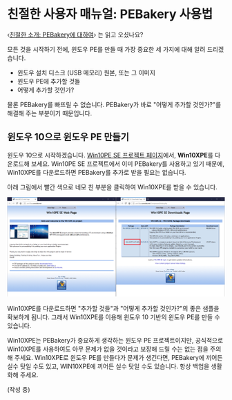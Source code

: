 # 친절한 사용자 매뉴얼: PEBakery 사용법

‹[친절한 소개: PEBakery에 대하여](/k-intro)› 는 읽고 오셨나요?

모든 것을 시작하기 전에, 윈도우 PE를 만들 때 가장 중요한 세 가지에 대해 알려 드리겠습니다.

- 윈도우 설치 디스크 (USB 메모리) 원본, 또는 그 이미지
- 윈도우 PE에 추가할 것들
- 어떻게 추가할 것인가?

물론 PEBakery를 빠뜨릴 수 없습니다. PEBakery가 바로 "어떻게 추가할 것인가?"를 해결해 주는 부분이기 때문입니다.

## 윈도우 10으로 윈도우 PE 만들기

윈도우 10으로 시작하겠습니다. [Win10PE SE 프로젝트 페이지](http://win10se.cwcodes.net/)에서, **Win10XPE**를 다운로드해 보세요. Win10PE SE 프로젝트에서 이미 PEBakery를 사용하고 있기 때문에, Win10XPE를 다운로드하면 PEBakery를 추가로 받을 필요는 없습니다.

아래 그림에서 빨간 색으로 네모 친 부분을 클릭하여 Win10XPE를 받을 수 있습니다.

![win10pese-project-website](win10pese-project-website.png)

Win10XPE를 다운로드하면 "추가할 것들"과 "어떻게 추가할 것인가?"의 좋은 샘플을 확보하게 됩니다. 그래서 Win10XPE를 이용해 윈도우 10 기반의 윈도우 PE를 만들 수 있습니다.

Win10XPE는 PEBakery가 중요하게 생각하는 윈도우 PE 프로젝트이지만, 공식적으로 Win10XPE를 사용하여도 아무 문제가 없을 것이라고 보장해 드릴 수는 없는 점을 주의해 주세요. Win10XPE로 윈도우 PE를 만들다가 문제가 생긴다면, PEBakery에 끼어든 실수 탓일 수도 있고, WIN10XPE에 끼어든 실수 탓일 수도 있습니다. 항상 백업을 생활화해 주세요.

(작성 중)

